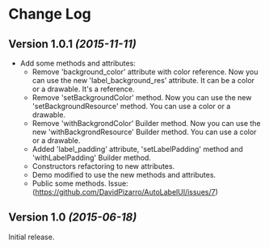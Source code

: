 Change Log
=======================================

Version 1.0.1 *(2015-11-11)*
----------------------------

 * Add some methods and attributes:
 	* Remove 'background_color' attribute with color reference. Now you can use the new 'label_background_res' attribute. It can be a color or a drawable. It's a reference.
 	* Remove 'setBackgroundColor' method. Now you can use the new 'setBackgroundResource' method. You can use a color or a drawable.
 	* Remove 'withBackgrondColor' Builder method. Now you can use the new 'withBackgrondResource' Builder method. You can use a color or a drawable.
 	* Added 'label_padding' attribute, 'setLabelPadding' method and 'withLabelPadding' Builder method.
 	* Constructors refactoring to new attributes.
 	* Demo modified to use the new methods and attributes.
 	* Public some methods. Issue: (https://github.com/DavidPizarro/AutoLabelUI/issues/7)


Version 1.0 *(2015-06-18)*
----------------------------
Initial release.
